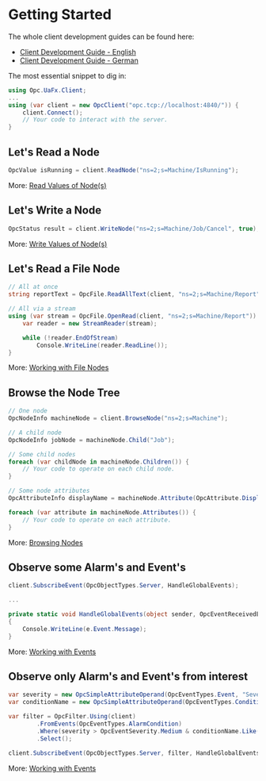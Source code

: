 
# Getting Started

The whole client development guides can be found here:

* [Client Development Guide - English](https://docs.traeger.de/en/software/sdk/opc-ua/net/client.development.guide)
* [Client Development Guide - German](https://docs.traeger.de/de/software/sdk/opc-ua/net/client.development.guide)

The most essential snippet to dig in:

```csharp
using Opc.UaFx.Client;
...
using (var client = new OpcClient("opc.tcp://localhost:4840/")) {
    client.Connect();
    // Your code to interact with the server.
}
```

## Let's Read a Node

```csharp
OpcValue isRunning = client.ReadNode("ns=2;s=Machine/IsRunning");
```

More: [Read Values of Node(s)](https://docs.traeger.de/en/software/sdk/opc-ua/net/client.development.guide#reading-values)

## Let's Write a Node

```csharp
OpcStatus result = client.WriteNode("ns=2;s=Machine/Job/Cancel", true);
```

More: [Write Values of Node(s)](https://docs.traeger.de/en/software/sdk/opc-ua/net/client.development.guide#writing-values)

## Let's Read a File Node

```csharp
// All at once
string reportText = OpcFile.ReadAllText(client, "ns=2;s=Machine/Report");

// All via a stream
using (var stream = OpcFile.OpenRead(client, "ns=2;s=Machine/Report")) {
    var reader = new StreamReader(stream);

    while (!reader.EndOfStream)
        Console.WriteLine(reader.ReadLine());
}
```

More: [Working with File Nodes](https://docs.traeger.de/en/software/sdk/opc-ua/net/client.development.guide#file-nodes)

## Browse the Node Tree

```csharp
// One node
OpcNodeInfo machineNode = client.BrowseNode("ns=2;s=Machine");

// A child node
OpcNodeInfo jobNode = machineNode.Child("Job");

// Some child nodes
foreach (var childNode in machineNode.Children()) {
    // Your code to operate on each child node.
}

// Some node attributes
OpcAttributeInfo displayName = machineNode.Attribute(OpcAttribute.DisplayName);

foreach (var attribute in machineNode.Attributes()) {
    // Your code to operate on each attribute.
}
```

More: [Browsing Nodes](https://docs.traeger.de/en/software/sdk/opc-ua/net/client.development.guide#browsing-nodes)

## Observe some Alarm's and Event's

```csharp
client.SubscribeEvent(OpcObjectTypes.Server, HandleGlobalEvents);

...

private static void HandleGlobalEvents(object sender, OpcEventReceivedEventArgs e)
{
    Console.WriteLine(e.Event.Message);
}
```

More: [Working with Events](https://docs.traeger.de/en/software/sdk/opc-ua/net/client.development.guide#events)

## Observe only Alarm's and Event's from interest

```csharp
var severity = new OpcSimpleAttributeOperand(OpcEventTypes.Event, "Severity");
var conditionName = new OpcSimpleAttributeOperand(OpcEventTypes.Condition, "ConditionName");

var filter = OpcFilter.Using(client)
        .FromEvents(OpcEventTypes.AlarmCondition)
        .Where(severity > OpcEventSeverity.Medium & conditionName.Like("Temperature"))
        .Select();

client.SubscribeEvent(OpcObjectTypes.Server, filter, HandleGlobalEvents);
```

More: [Working with Events](https://docs.traeger.de/en/software/sdk/opc-ua/net/client.development.guide#events)

